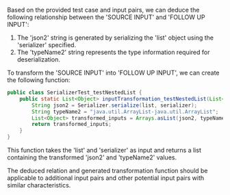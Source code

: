 Based on the provided test case and input pairs, we can deduce the following relationship between the 'SOURCE INPUT' and 'FOLLOW UP INPUT':

1. The 'json2' string is generated by serializing the 'list' object using the 'serializer' specified.
2. The 'typeName2' string represents the type information required for deserialization.

To transform the 'SOURCE INPUT' into 'FOLLOW UP INPUT', we can create the following function:

```java
public class SerializerTest_testNestedList {
    public static List<Object> inputTransformation_testNestedList(List<List<Object>> list, String serializer) {
        String json2 = Serializer.serialize(list, serializer);
        String typeName2 = "java.util.ArrayList-java.util.ArrayList";
        List<Object> transformed_inputs = Arrays.asList(json2, typeName2);
        return transformed_inputs;
    }
}
```

This function takes the 'list' and 'serializer' as input and returns a list containing the transformed 'json2' and 'typeName2' values.

The deduced relation and generated transformation function should be applicable to additional input pairs and other potential input pairs with similar characteristics.